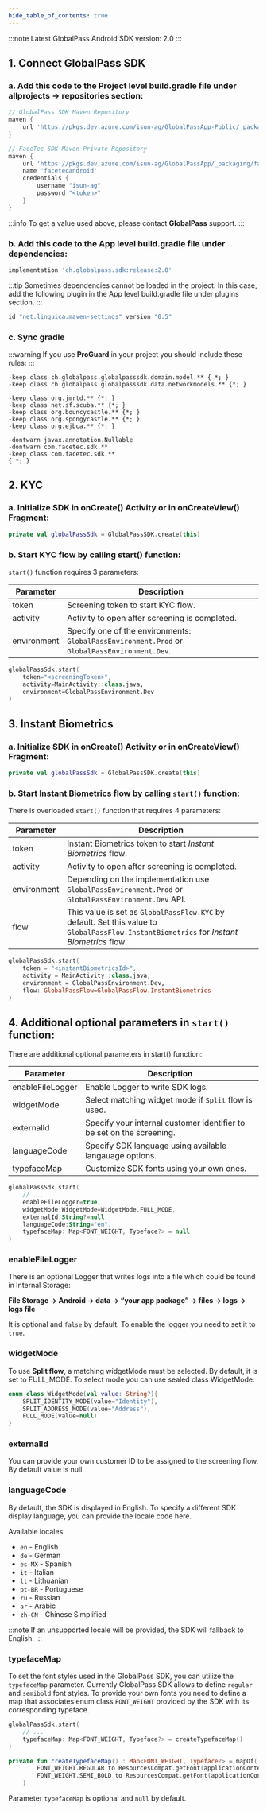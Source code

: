 ```yaml
---
hide_table_of_contents: true
---
```


:::note
Latest GlobalPass Android SDK version: 2.0
:::

## 1. Connect GlobalPass SDK

### a. Add this code to the Project level build.gradle file under allprojects -> repositories section:

```gradle
// GlobalPass SDK Maven Repository
maven {
    url 'https://pkgs.dev.azure.com/isun-ag/GlobalPassApp-Public/_packaging/GlobalPassAndroidSDK/maven/v1'
}

// FaceTec SDK Maven Private Repository
maven {
    url 'https://pkgs.dev.azure.com/isun-ag/GlobalPassApp/_packaging/facetecandroid/maven/v1'
    name 'facetecandroid'
    credentials {
        username "isun-ag"
        password "<token>"
    }
}
```

:::info
To get a <token> value used above, please contact **GlobalPass** support.
:::

### b. Add this code to the App level build.gradle file under dependencies:

```gradle
implementation 'ch.globalpass.sdk:release:2.0'
```

:::tip
Sometimes dependencies cannot be loaded in the project. In this case, add the following plugin in the App level build.gradle file under plugins section.
:::

```gradle
id "net.linguica.maven-settings" version "0.5"
```

### c. Sync gradle

:::warning
If you use **ProGuard** in your project you should include these rules:
:::

```proguard
-keep class ch.globalpass.globalpasssdk.domain.model.** { *; }
-keep class ch.globalpass.globalpasssdk.data.networkmodels.** {*; }

-keep class org.jmrtd.** {*; }
-keep class net.sf.scuba.** {*; }
-keep class org.bouncycastle.** {*; }
-keep class org.spongycastle.** {*; }
-keep class org.ejbca.** {*; }

-dontwarn javax.annotation.Nullable
-dontwarn com.facetec.sdk.**
-keep class com.facetec.sdk.**
{ *; }
```

## 2. KYC

### a. Initialize SDK in onCreate() Activity or in onCreateView() Fragment:

```kotlin
private val globalPassSdk = GlobalPassSDK.create(this)
```

### b. Start KYC flow by calling start() function:


`start()` function requires 3 parameters:

| Parameter   | Description                                                                                   |
| ----------- | --------------------------------------------------------------------------------------------- |
| token       | Screening token to start KYC flow.                                                            |
| activity    | Activity to open after screening is completed.                                                |
| environment | Specify one of the environments: `GlobalPassEnvironment.Prod` or `GlobalPassEnvironment.Dev`. |

```kotlin
globalPassSdk.start(
    token="<screeningToken>",
    activity=MainActivity::class.java,
    environment=GlobalPassEnvironment.Dev
)
```

## 3. Instant Biometrics

### a. Initialize SDK in onCreate() Activity or in onCreateView() Fragment:

```kotlin
private val globalPassSdk = GlobalPassSDK.create(this)
```

### b. Start Instant Biometrics flow by calling `start()` function:

There is overloaded `start()` function that requires 4 parameters:

| Parameter   | Description                                                                                                                               |
| ----------- | ----------------------------------------------------------------------------------------------------------------------------------------- |
| token       | Instant Biometrics token to start _Instant Biometrics_ flow.                                                                              |
| activity    | Activity to open after screening is completed.                                                                                            |
| environment | Depending on the implementation use `GlobalPassEnvironment.Prod` or `GlobalPassEnvironment.Dev` API.                                      |
| flow        | This value is set as `GlobalPassFlow.KYC` by default. Set this value to `GlobalPassFlow.InstantBiometrics` for _Instant Biometrics_ flow. |

```kotlin
globalPassSdk.start(
    token = "<instantBiometricsId>",
    activity = MainActivity::class.java,
    environment = GlobalPassEnvironment.Dev,
    flow: GlobalPassFlow=GlobalPassFlow.InstantBiometrics
)
```

## 4. Additional optional parameters in `start()` function:

There are additional optional parameters in start() function:

| Parameter        | Description                                                           |
| ---------------- | --------------------------------------------------------------------- |
| enableFileLogger | Enable Logger to write SDK logs.                                      |
| widgetMode       | Select matching widget mode if `Split` flow is used.                  |
| externalId       | Specify your internal customer identifier to be set on the screening. |
| languageCode     | Specify SDK language using available langauage options.               |
| typefaceMap      | Customize SDK fonts using your own ones.                              |

```kotlin
globalPassSdk.start(
    // ...
    enableFileLogger=true,
    widgetMode:WidgetMode=WidgetMode.FULL_MODE,
    externalId:String?=null,
    languageCode:String="en",
    typefaceMap: Map<FONT_WEIGHT, Typeface?> = null
)
```

### enableFileLogger

There is an optional Logger that writes logs into a file which could be found in Internal Storage:

**File Storage → Android → data → “your app package” → files → logs → logs file**

It is optional and `false` by default. To enable the logger you need to set it to `true`.

### widgetMode

To use **Split flow**, a matching widgetMode must be selected. By default, it is set to FULL_MODE. To select mode you can use sealed class WidgetMode:

```kotlin
enum class WidgetMode(val value: String?){
    SPLIT_IDENTITY_MODE(value="Identity"),
    SPLIT_ADDRESS_MODE(value="Address"),
    FULL_MODE(value=null)
}
```

### externalId

You can provide your own customer ID to be assigned to the screening flow. By default value is null.

### languageCode

By default, the SDK is displayed in English. To specify a different SDK display language, you can provide the locale code here.

Available locales:

- `en` - English
- `de` - German
- `es-MX` - Spanish
- `it` - Italian
- `lt` - Lithuanian
- `pt-BR` - Portuguese
- `ru` - Russian
- `ar` - Arabic
- `zh-CN` - Chinese Simplified
  
:::note
If an unsupported locale will be provided, the SDK will fallback to English.
:::

### typefaceMap

To set the font styles used in the GlobalPass SDK, you can utilize the `typefaceMap` parameter. Currently GlobalPass SDK allows to define `regular` and `semibold` font styles. To provide your own fonts you need to define a map that associates enum class `FONT_WEIGHT` provided by the SDK with its corresponding typeface.

```kotlin
globalPassSdk.start(
    // ...
    typefaceMap: Map<FONT_WEIGHT, Typeface?> = createTypefaceMap()
)

private fun createTypefaceMap() : Map<FONT_WEIGHT, Typeface?> = mapOf(
        FONT_WEIGHT.REGULAR to ResourcesCompat.getFont(applicationContext, R.font.your_regular_font),
        FONT_WEIGHT.SEMI_BOLD to ResourcesCompat.getFont(applicationContext, R.font.your_semibold_font)
    )
```

Parameter `typefaceMap` is optional and `null` by default.
